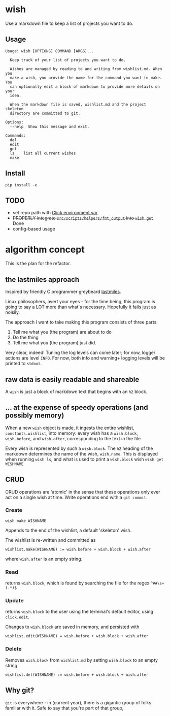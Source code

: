# wish

Use a markdown file to keep a list of projects you want to do.

## Usage

```
Usage: wish [OPTIONS] COMMAND [ARGS]...

  Keep track of your list of projects you want to do.

  Wishes are managed by reading to and writing from wishlist.md. When you
  make a wish, you provide the name for the command you want to make. You
  can optionally edit a block of markdown to provide more details on your
  idea.

  When the markdown file is saved, wishlist.md and the project skeleton
  directory are committed to git.

Options:
  --help  Show this message and exit.

Commands:
  del
  edit
  get
  ls    list all current wishes
  make
```

## Install 

```
pip install -e
```

## TODO

* set repo path with [Click environment var](https://click.palletsprojects.com/en/8.0.x/options/#values-from-environment-variables) 
* ~~PROPERLY integrate `src/scripts/helpers/fmt_output` into `wish get`~~ Done
* config-based usage


# algorithm concept

This is the plan for the refactor.

## the lastmiles approach

Inspired by friendly C programmer greybeard [lastmiles](https://www.youtube.com/user/lastmiles).

Linux philosophers, avert your eyes - for the time being, this program is
going to say a LOT more than what's necessary. Hopefully it fails just as noisily.

The approach I want to take making this program consists of three parts:

1. Tell me what you (the program) are about to do
2. Do the thing
3. Tell me what you (the program) just did.

Very clear, indeed! Tuning the log levels can come later; for now, 
logger actions are level `INFO`. For now, both info and warning+ logging levels
will be printed to `stdout`. 

## raw data is easily readable and shareable

A `wish` is just a block of markdown text that begins with an `h2` block.

## ... at the expense of speedy operations (and possibly memory) 

When a new `wish` object is made, it ingests the entire wishlist,
`constants.wishlist`, into memory: every wish has a `wish.block`, 
`wish.before`, and `wish.after`, corresponding to the text in the
file

Every wish is represented by such a `wish.block`. 
The `h2` heading of the markdown determines the name of the wish,
`wish.name`. This is displayed when running `wish ls`, and what
is used to print a `wish.block` wish `wish get WISHNAME`

## CRUD

CRUD operations are 'atomic' in the sense that these operations
only ever act on a single wish at time. Write operations end with
a `git commit`. 

### Create 

`wish make WISHNAME`

Appends to the end of the wishlist, a default 'skeleton' wish.

The wishlist is re-written and committed as 

```
wishlist.make(WISHNAME) := wish.before + wish.block + wish.after
```

where `wish.after` is an empty string.

### Read

returns `wish.block`, which is found by searching the file
for the regex `^##\s+(.*)$`


### Update

returns `wish.block` to the user using the terminal's default
editor, using `click.edit`.

Changes to `wish.block` are saved in memory, and persisted with

```
wishlist.edit(WISHNAME) = wish.before + wish.block + wish.after
```

### Delete

Removes `wish.block` from `wishlist.md` by setting `wish.block` to
an empty string

``` wishlist.del(WISHNAME) := wish.before + wish.block + wish.after ```

## Why git?

`git` is everywhere - in (current year), there is a gigantic group of folks
familiar with it.
Safe to say that you're part of that group, 


